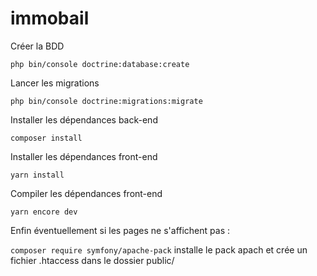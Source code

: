 # immobail

Créer la BDD

```php bin/console doctrine:database:create```

Lancer les migrations

```php bin/console doctrine:migrations:migrate```

Installer les dépendances back-end

```composer install```

Installer les dépendances front-end

```yarn install```

Compiler les dépendances front-end

```yarn encore dev```

Enfin éventuellement si les pages ne s'affichent pas :

```composer require symfony/apache-pack```
installe le pack apach et crée un fichier .htaccess dans le dossier public/
